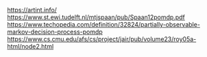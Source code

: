 https://artint.info/
https://www.st.ewi.tudelft.nl/mtjspaan/pub/Spaan12pomdp.pdf
https://www.techopedia.com/definition/32824/partially-observable-markov-decision-process-pomdp
https://www.cs.cmu.edu/afs/cs/project/jair/pub/volume23/roy05a-html/node2.html
